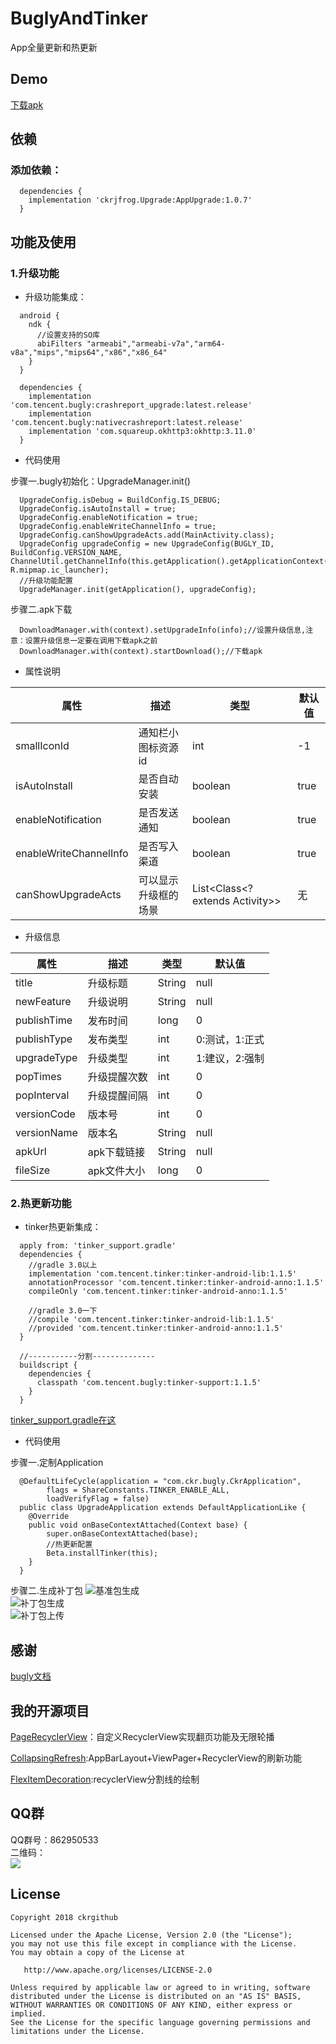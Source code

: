 # BuglyAndTinker
App全量更新和热更新

## Demo
[下载apk](apk/Upgrade-debug-v1.0.0.100.apk)

## 依赖
### 添加依赖：
```
  dependencies {
    implementation 'ckrjfrog.Upgrade:AppUpgrade:1.0.7'
  }
```

## 功能及使用
### 1.升级功能
* 升级功能集成：
```
  android {
    ndk {
      //设置支持的SO库
      abiFilters "armeabi","armeabi-v7a","arm64-v8a","mips","mips64","x86","x86_64"
    }
  }
  
  dependencies {
    implementation 'com.tencent.bugly:crashreport_upgrade:latest.release'
    implementation 'com.tencent.bugly:nativecrashreport:latest.release'
    implementation 'com.squareup.okhttp3:okhttp:3.11.0'
  }
```
* 代码使用

步骤一.bugly初始化：UpgradeManager.init()
```
  UpgradeConfig.isDebug = BuildConfig.IS_DEBUG;
  UpgradeConfig.isAutoInstall = true;
  UpgradeConfig.enableNotification = true;
  UpgradeConfig.enableWriteChannelInfo = true;
  UpgradeConfig.canShowUpgradeActs.add(MainActivity.class);
  UpgradeConfig upgradeConfig = new UpgradeConfig(BUGLY_ID, BuildConfig.VERSION_NAME, ChannelUtil.getChannelInfo(this.getApplication().getApplicationContext()), R.mipmap.ic_launcher);
  //升级功能配置
  UpgradeManager.init(getApplication(), upgradeConfig);
```
步骤二.apk下载
```
  DownloadManager.with(context).setUpgradeInfo(info);//设置升级信息,注意：设置升级信息一定要在调用下载apk之前
  DownloadManager.with(context).startDownload();//下载apk
```
* 属性说明  

|属性|描述|类型|默认值|
|---|---|---|---|
|smallIconId|通知栏小图标资源id|int|-1|
|isAutoInstall|是否自动安装|boolean|true|
|enableNotification|是否发送通知|boolean|true|
|enableWriteChannelInfo|是否写入渠道|boolean|true|
|canShowUpgradeActs|可以显示升级框的场景|List<Class<? extends Activity>>|无|

* 升级信息

|属性|描述|类型|默认值|
|---|---|---|---|
|title|升级标题|String|null|
|newFeature|升级说明|String|null|
|publishTime|发布时间|long|0|
|publishType|发布类型|int|0:测试，1:正式|
|upgradeType|升级类型|int|1:建议，2:强制|
|popTimes|升级提醒次数|int|0|
|popInterval|升级提醒间隔|int|0|
|versionCode|版本号|int|0|
|versionName|版本名|String|null|
|apkUrl|apk下载链接|String|null|
|fileSize|apk文件大小|long|0|

### 2.热更新功能
* tinker热更新集成：
```
  apply from: 'tinker_support.gradle'
  dependencies {
    //gradle 3.0以上
    implementation 'com.tencent.tinker:tinker-android-lib:1.1.5'
    annotationProcessor 'com.tencent.tinker:tinker-android-anno:1.1.5'
    compileOnly 'com.tencent.tinker:tinker-android-anno:1.1.5'
    
    //gradle 3.0一下
    //compile 'com.tencent.tinker:tinker-android-lib:1.1.5'
    //provided 'com.tencent.tinker:tinker-android-anno:1.1.5'
  }
  
  //-----------分割--------------
  buildscript {
    dependencies {
      classpath 'com.tencent.bugly:tinker-support:1.1.5'
    }
  }
```
[tinker_support.gradle在这](app/tinker_support.gradle)
* 代码使用

步骤一.定制Application
```
  @DefaultLifeCycle(application = "com.ckr.bugly.CkrApplication",
        flags = ShareConstants.TINKER_ENABLE_ALL,
        loadVerifyFlag = false)
  public class UpgradeApplication extends DefaultApplicationLike {
    @Override
    public void onBaseContextAttached(Context base) {
        super.onBaseContextAttached(base);
        //热更新配置
        Beta.installTinker(this);
    }
  }
```
步骤二.生成补丁包
![基准包生成](img/tinker_1.png)  
![补丁包生成](img/tinker_2.png)  
![补丁包上传](img/tinker_3.png)

## 感谢
[bugly文档](https://bugly.qq.com/docs/)

## 我的开源项目
[PageRecyclerView](https://github.com/ckrgithub/PageRecyclerView)：自定义RecyclerView实现翻页功能及无限轮播

[CollapsingRefresh](https://github.com/ckrgithub/CollapsingRefresh):AppBarLayout+ViewPager+RecyclerView的刷新功能

[FlexItemDecoration](https://github.com/ckrgithub/FlexItemDecoration):recyclerView分割线的绘制

## QQ群
QQ群号：862950533  
二维码：  
![](https://github.com/ckrgithub/PageRecyclerView/blob/master/screenRecorder/qq.png)

License
-------

    Copyright 2018 ckrgithub

    Licensed under the Apache License, Version 2.0 (the "License");
    you may not use this file except in compliance with the License.
    You may obtain a copy of the License at

       http://www.apache.org/licenses/LICENSE-2.0

    Unless required by applicable law or agreed to in writing, software
    distributed under the License is distributed on an "AS IS" BASIS,
    WITHOUT WARRANTIES OR CONDITIONS OF ANY KIND, either express or implied.
    See the License for the specific language governing permissions and
    limitations under the License.

